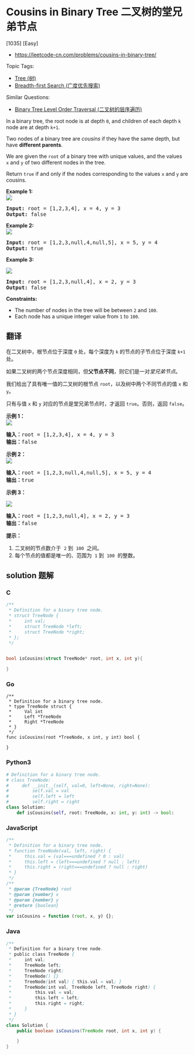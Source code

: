 # Cousins in Binary Tree 二叉树的堂兄弟节点

[1035] [Easy]

- https://leetcode-cn.com/problems/cousins-in-binary-tree/

Topic Tags:

- [Tree (树)](https://leetcode-cn.com/tag/tree/)
- [Breadth-first Search (广度优先搜索)](https://leetcode-cn.com/tag/breadth-first-search/)

Similar Questions:

- [Binary Tree Level Order Traversal (二叉树的层序遍历)](https://leetcode-cn.com/problems/binary-tree-level-order-traversal/)

In a binary tree, the root node is at depth `0`, and children of each depth `k` node are at depth `k+1`.

Two nodes of a binary tree are _cousins_ if they have the same depth, but have **different parents**.

We are given the `root` of a binary tree with unique values, and the values `x` and `y` of two different nodes in the tree.

Return `true` if and only if the nodes corresponding to the values `x` and `y` are cousins.

**Example 1:  
![](https://assets.leetcode.com/uploads/2019/02/12/q1248-01.png)**

<pre><strong>Input: </strong>root = <span id="example-input-1-1">[1,2,3,4]</span>, x = <span id="example-input-1-2">4</span>, y = <span id="example-input-1-3">3</span>
<strong>Output: </strong><span id="example-output-1">false</span>
</pre>

**Example 2:  
![](https://assets.leetcode.com/uploads/2019/02/12/q1248-02.png)**

<pre><strong>Input: </strong>root = <span id="example-input-2-1">[1,2,3,null,4,null,5]</span>, x = <span id="example-input-2-2">5</span>, y = <span id="example-input-2-3">4</span>
<strong>Output: </strong><span id="example-output-2">true</span>
</pre>

**Example 3:**

**![](https://assets.leetcode.com/uploads/2019/02/13/q1248-03.png)**

<pre><strong>Input: </strong>root = <span id="example-input-3-1">[1,2,3,null,4]</span>, x = 2, y = 3
<strong>Output: </strong><span id="example-output-3">false</span>
</pre>

**Constraints:**

- The number of nodes in the tree will be between `2` and `100`.
- Each node has a unique integer value from `1` to `100`.

## 翻译

在二叉树中，根节点位于深度 `0` 处，每个深度为 `k` 的节点的子节点位于深度 `k+1` 处。

如果二叉树的两个节点深度相同，但**父节点不同**，则它们是一对*堂兄弟节点*。

我们给出了具有唯一值的二叉树的根节点 `root`，以及树中两个不同节点的值 `x` 和 `y`。

只有与值 `x` 和 `y` 对应的节点是堂兄弟节点时，才返回 `true`。否则，返回 `false`。

**示例 1：  
![](https://assets.leetcode-cn.com/aliyun-lc-upload/uploads/2019/02/16/q1248-01.png)**

<pre><strong>输入：</strong>root = [1,2,3,4], x = 4, y = 3
<strong>输出：</strong>false
</pre>

**示例 2：  
![](https://assets.leetcode-cn.com/aliyun-lc-upload/uploads/2019/02/16/q1248-02.png)**

<pre><strong>输入：</strong>root = [1,2,3,null,4,null,5], x = 5, y = 4
<strong>输出：</strong>true
</pre>

**示例 3：**

**![](https://assets.leetcode-cn.com/aliyun-lc-upload/uploads/2019/02/16/q1248-03.png)**

<pre><strong>输入：</strong>root = [1,2,3,null,4], x = 2, y = 3
<strong>输出：</strong>false</pre>

**提示：**

1.  二叉树的节点数介于  `2` 到  `100`  之间。
2.  每个节点的值都是唯一的、范围为  `1` 到  `100`  的整数。

## solution 题解

### C

```c
/**
 * Definition for a binary tree node.
 * struct TreeNode {
 *     int val;
 *     struct TreeNode *left;
 *     struct TreeNode *right;
 * };
 */


bool isCousins(struct TreeNode* root, int x, int y){

}
```

### Go

```golang
/**
 * Definition for a binary tree node.
 * type TreeNode struct {
 *     Val int
 *     Left *TreeNode
 *     Right *TreeNode
 * }
 */
func isCousins(root *TreeNode, x int, y int) bool {

}
```

### Python3

```python
# Definition for a binary tree node.
# class TreeNode:
#     def __init__(self, val=0, left=None, right=None):
#         self.val = val
#         self.left = left
#         self.right = right
class Solution:
    def isCousins(self, root: TreeNode, x: int, y: int) -> bool:

```

### JavaScript

```javascript
/**
 * Definition for a binary tree node.
 * function TreeNode(val, left, right) {
 *     this.val = (val===undefined ? 0 : val)
 *     this.left = (left===undefined ? null : left)
 *     this.right = (right===undefined ? null : right)
 * }
 */
/**
 * @param {TreeNode} root
 * @param {number} x
 * @param {number} y
 * @return {boolean}
 */
var isCousins = function (root, x, y) {};
```

### Java

```java
/**
 * Definition for a binary tree node.
 * public class TreeNode {
 *     int val;
 *     TreeNode left;
 *     TreeNode right;
 *     TreeNode() {}
 *     TreeNode(int val) { this.val = val; }
 *     TreeNode(int val, TreeNode left, TreeNode right) {
 *         this.val = val;
 *         this.left = left;
 *         this.right = right;
 *     }
 * }
 */
class Solution {
    public boolean isCousins(TreeNode root, int x, int y) {

    }
}
```

